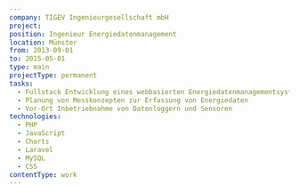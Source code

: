 ```yaml
---
company: TIGEV Ingenieurgesellschaft mbH
project: 
position: Ingenieur Energiedatenmanagement
location: Münster
from: 2013-09-01
to: 2015-05-01
type: main
projectType: permanent
tasks:
  - Fullstack Entwicklung eines webbasierten Energiedatenmanagementsystems
  - Planung von Messkonzepten zur Erfassung von Energiedaten
  - Vor-Ort Inbetriebnahme von Datenloggern und Sensoren
technologies:
  - PHP
  - JavaScript
  - Charts
  - Laravel
  - MySQL
  - CSS
contentType: work
---
```


